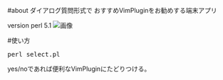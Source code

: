 #about
ダイアログ質問形式で
おすすめVimPluginをお勧めする端末アプリ

version perl 5.1
![画像](http://ie.u-ryukyu.ac.jp/~e145702/vim_select4)

#使い方
<pre>
perl select.pl
</pre>

yes/noであれば便利なVimPluginにたどりつける。


